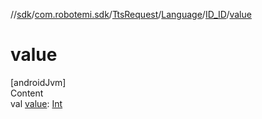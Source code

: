 //[sdk](../../../../../index.md)/[com.robotemi.sdk](../../../index.md)/[TtsRequest](../../index.md)/[Language](../index.md)/[ID_ID](index.md)/[value](value.md)



# value  
[androidJvm]  
Content  
val [value](value.md): [Int](https://kotlinlang.org/api/latest/jvm/stdlib/kotlin/-int/index.html)  



